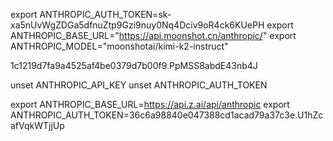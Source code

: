 




export ANTHROPIC_AUTH_TOKEN=sk-xa5nUvWgZDGa5dfnuZtp9Gzi9nuy0Nq4Dciv9oR4ck6KUePH
export ANTHROPIC_BASE_URL="https://api.moonshot.cn/anthropic/"
export ANTHROPIC_MODEL="moonshotai/kimi-k2-instruct"

1c1219d7fa9a4525af4be0379d7b00f9.PpMSS8abdE43nb4J



unset ANTHROPIC_API_KEY
unset ANTHROPIC_AUTH_TOKEN





export ANTHROPIC_BASE_URL=https://api.z.ai/api/anthropic
export ANTHROPIC_AUTH_TOKEN=36c6a98840e047388cd1acad79a37c3e.U1hZcafVqkWTjjUp
